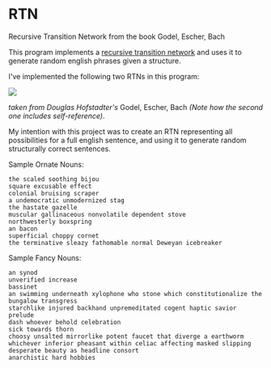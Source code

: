 # RTN
Recursive Transition Network from the book Godel, Escher, Bach

This program implements a [recursive transition network](https://en.wikipedia.org/wiki/Recursive_transition_network) and uses it to generate random english phrases given a structure.

I've implemented the following two RTNs in this program:

![](https://i.imgur.com/SwhljXU.png)

*taken from Douglas Hofstadter's* Godel, Escher, Bach *(Note how the second one includes self-reference)*.

My intention with this project was to create an RTN representing all possibilities for a full english sentence, and using it to generate random structurally correct sentences.

Sample Ornate Nouns:
```
the scaled soothing bijou
square excusable effect
colonial bruising scraper
a undemocratic unmodernized stag
the hastate gazelle
muscular gallinaceous nonvolatile dependent stove
northwesterly boxspring
an bacon
superficial choppy cornet
the terminative sleazy fathomable normal Deweyan icebreaker
```

Sample Fancy Nouns:
```
an synod
unverified increase
bassinet
an swimming underneath xylophone who stone which constitutionalize the bungalow transgress
starchlike injured backhand unpremeditated cogent haptic savior
prelude
dash whoever behold celebration
sick towards thorn
choosy unsalted mirrorlike potent faucet that diverge a earthworm whichever inferior pheasant within celiac affecting masked slipping desperate beauty as headline consort
anarchistic hard hobbies
```

